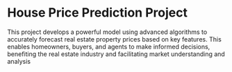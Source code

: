# House Price Prediction Project
 This project develops a powerful model using advanced algorithms to accurately forecast real estate property prices based on key features. This enables homeowners, buyers, and agents to make informed decisions, benefiting the real estate industry and facilitating market understanding and analysis

